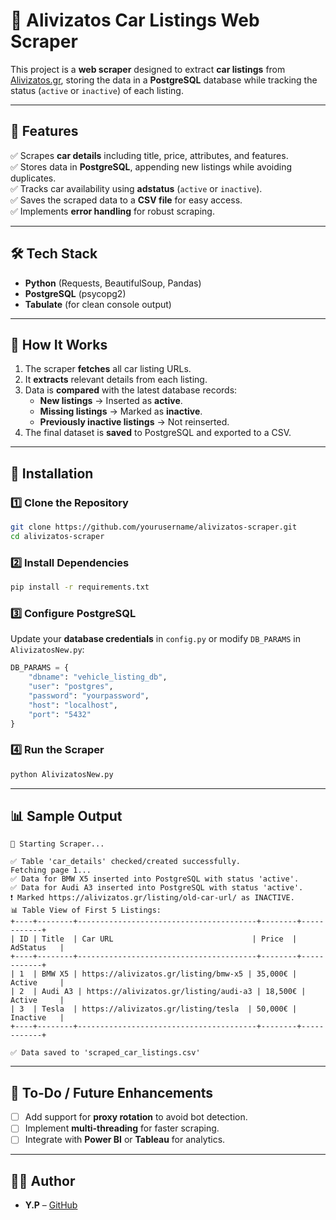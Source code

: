 # 🚗 Alivizatos Car Listings Web Scraper

This project is a **web scraper** designed to extract **car listings** from [Alivizatos.gr](https://alivizatos.gr), storing the data in a **PostgreSQL** database while tracking the status (`active` or `inactive`) of each listing.

---

## 📌 Features

✅ Scrapes **car details** including title, price, attributes, and features.  
✅ Stores data in **PostgreSQL**, appending new listings while avoiding duplicates.  
✅ Tracks car availability using **adstatus** (`active` or `inactive`).  
✅ Saves the scraped data to a **CSV file** for easy access.  
✅ Implements **error handling** for robust scraping.

---

## 🛠 Tech Stack

- **Python** (Requests, BeautifulSoup, Pandas)
- **PostgreSQL** (psycopg2)
- **Tabulate** (for clean console output)

---

## 🚀 How It Works

1. The scraper **fetches** all car listing URLs.
2. It **extracts** relevant details from each listing.
3. Data is **compared** with the latest database records:
   - **New listings** → Inserted as **active**.
   - **Missing listings** → Marked as **inactive**.
   - **Previously inactive listings** → Not reinserted.
4. The final dataset is **saved** to PostgreSQL and exported to a CSV.

---

## 📂 Installation

### 1️⃣ Clone the Repository
```bash
git clone https://github.com/yourusername/alivizatos-scraper.git
cd alivizatos-scraper
```

### 2️⃣ Install Dependencies
```bash
pip install -r requirements.txt
```

### 3️⃣ Configure PostgreSQL

Update your **database credentials** in `config.py` or modify `DB_PARAMS` in `AlivizatosNew.py`:
```python
DB_PARAMS = {
    "dbname": "vehicle_listing_db",
    "user": "postgres",
    "password": "yourpassword",
    "host": "localhost",
    "port": "5432"
}
```

### 4️⃣ Run the Scraper
```bash
python AlivizatosNew.py
```

---

## 📊 Sample Output

```
🚀 Starting Scraper...

✅ Table 'car_details' checked/created successfully.
Fetching page 1...
✅ Data for BMW X5 inserted into PostgreSQL with status 'active'.
✅ Data for Audi A3 inserted into PostgreSQL with status 'active'.
❗ Marked https://alivizatos.gr/listing/old-car-url/ as INACTIVE.
📊 Table View of First 5 Listings:
+----+--------+----------------------------------------+--------+------------+
| ID | Title  | Car URL                               | Price  | AdStatus   |
+----+--------+----------------------------------------+--------+------------+
| 1  | BMW X5 | https://alivizatos.gr/listing/bmw-x5 | 35,000€ | Active     |
| 2  | Audi A3 | https://alivizatos.gr/listing/audi-a3 | 18,500€ | Active     |
| 3  | Tesla  | https://alivizatos.gr/listing/tesla  | 50,000€ | Inactive   |
+----+--------+----------------------------------------+--------+------------+

✅ Data saved to 'scraped_car_listings.csv'
```

---

## 📌 To-Do / Future Enhancements

- [ ] Add support for **proxy rotation** to avoid bot detection.
- [ ] Implement **multi-threading** for faster scraping.
- [ ] Integrate with **Power BI** or **Tableau** for analytics.

---

## 👨‍💻 Author

- **Y.P** – [GitHub](https://github.com/yp-data)


